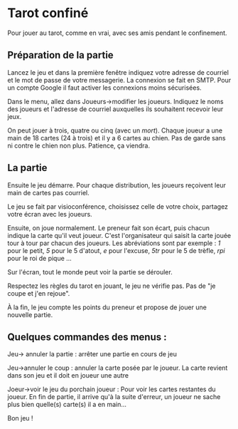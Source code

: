 # Tarot confiné
Pour jouer au tarot, comme en vrai, avec ses amis pendant le confinement.

## Préparation de la partie

Lancez le jeu et dans la première fenêtre indiquez votre adresse de courriel 
et le mot de passe de votre messagerie. La connexion se fait en SMTP. 
Pour un compte Google il faut activer les connexions moins sécurisées.

Dans le menu, allez dans Joueurs->modifier les joueurs. Indiquez le noms des joueurs et 
l'adresse de courriel auxquelles ils souhaitent recevoir leur jeux.

On peut jouer à trois, quatre ou cinq (avec un *mort*). Chaque joueur a une main de 18 cartes (24 à trois) et il y a 6 cartes au chien. Pas de garde sans ni contre le chien non plus. Patience, ça viendra.

## La partie

Ensuite le jeu démarre. Pour chaque distribution, les joueurs reçoivent leur main de cartes pas courriel.

Le jeu se fait par visioconférence, choisissez celle de votre choix, partagez votre écran avec les joueurs.

Ensuite, on joue normalement. Le preneur fait son écart, puis chacun indique la carte qu'il veut joueur. C'est l'organisateur qui saisit la carte jouée tour à tour par chacun des joueurs. Les abréviations sont par exemple : *1* pour le petit, *5* pour le 5 d'atout, *e* pour l'excuse, *5tr* pour le 5 de trèfle, *rpi* pour le roi de pique ...

Sur l'écran, tout le monde peut voir la partie se dérouler.

Respectez les règles du tarot en jouant, le jeu ne vérifie pas. Pas de "je coupe et j'en rejoue".

À la fin, le jeu compte les points du preneur et propose de jouer une nouvelle partie.

## Quelques commandes des menus :
Jeu-> annuler la partie : arrêter une partie en cours de jeu

Jeu->annuler le coup : annuler la carte posée par le joueur. La carte revient dans son jeu et il doit en joueur une autre

Joeur->voir le jeu du porchain joueur  : Pour voir les cartes restantes du joueur. En fin de partie, il arrive qu'à la suite d'erreur, un joueur ne sache plus bien quelle(s) carte(s) il a en main...


Bon jeu !
